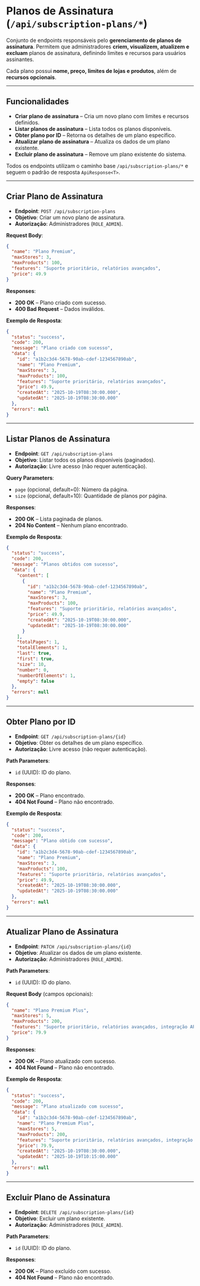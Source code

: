 # **Planos de Assinatura** (`/api/subscription-plans/*`)

Conjunto de endpoints responsáveis pelo **gerenciamento de planos de assinatura**.
Permitem que administradores **criem, visualizem, atualizem e excluam** planos de assinatura, definindo limites e recursos para usuários assinantes.

Cada plano possui **nome, preço, limites de lojas e produtos**, além de **recursos opcionais**.

---

## **Funcionalidades**

- **Criar plano de assinatura** – Cria um novo plano com limites e recursos definidos.
- **Listar planos de assinatura** – Lista todos os planos disponíveis.
- **Obter plano por ID** – Retorna os detalhes de um plano específico.
- **Atualizar plano de assinatura** – Atualiza os dados de um plano existente.
- **Excluir plano de assinatura** – Remove um plano existente do sistema.

Todos os endpoints utilizam o caminho base `/api/subscription-plans/*` e seguem o padrão de resposta `ApiResponse<T>`.

---

## **Criar Plano de Assinatura**

- **Endpoint**: `POST /api/subscription-plans`
- **Objetivo**: Criar um novo plano de assinatura.
- **Autorização**: Administradores (`ROLE_ADMIN`).

**Request Body**:

```json
{
  "name": "Plano Premium",
  "maxStores": 3,
  "maxProducts": 100,
  "features": "Suporte prioritário, relatórios avançados",
  "price": 49.9
}
```

**Responses**:

- **200 OK** – Plano criado com sucesso.
- **400 Bad Request** – Dados inválidos.

**Exemplo de Resposta**:

```json
{
  "status": "success",
  "code": 200,
  "message": "Plano criado com sucesso",
  "data": {
    "id": "a1b2c3d4-5678-90ab-cdef-1234567890ab",
    "name": "Plano Premium",
    "maxStores": 3,
    "maxProducts": 100,
    "features": "Suporte prioritário, relatórios avançados",
    "price": 49.9,
    "createdAt": "2025-10-19T08:30:00.000",
    "updatedAt": "2025-10-19T08:30:00.000"
  },
  "errors": null
}
```

---

## **Listar Planos de Assinatura**

- **Endpoint**: `GET /api/subscription-plans`
- **Objetivo**: Listar todos os planos disponíveis (paginados).
- **Autorização**: Livre acesso (não requer autenticação).

**Query Parameters**:

- `page` (opcional, default=0): Número da página.
- `size` (opcional, default=10): Quantidade de planos por página.

**Responses**:

- **200 OK** – Lista paginada de planos.
- **204 No Content** – Nenhum plano encontrado.

**Exemplo de Resposta**:

```json
{
  "status": "success",
  "code": 200,
  "message": "Planos obtidos com sucesso",
  "data": {
    "content": [
      {
        "id": "a1b2c3d4-5678-90ab-cdef-1234567890ab",
        "name": "Plano Premium",
        "maxStores": 3,
        "maxProducts": 100,
        "features": "Suporte prioritário, relatórios avançados",
        "price": 49.9,
        "createdAt": "2025-10-19T08:30:00.000",
        "updatedAt": "2025-10-19T08:30:00.000"
      }
    ],
    "totalPages": 1,
    "totalElements": 1,
    "last": true,
    "first": true,
    "size": 10,
    "number": 0,
    "numberOfElements": 1,
    "empty": false
  },
  "errors": null
}
```

---

## **Obter Plano por ID**

- **Endpoint**: `GET /api/subscription-plans/{id}`
- **Objetivo**: Obter os detalhes de um plano específico.
- **Autorização**: Livre acesso (não requer autenticação).

**Path Parameters**:

- `id` (UUID): ID do plano.

**Responses**:

- **200 OK** – Plano encontrado.
- **404 Not Found** – Plano não encontrado.

**Exemplo de Resposta**:

```json
{
  "status": "success",
  "code": 200,
  "message": "Plano obtido com sucesso",
  "data": {
    "id": "a1b2c3d4-5678-90ab-cdef-1234567890ab",
    "name": "Plano Premium",
    "maxStores": 3,
    "maxProducts": 100,
    "features": "Suporte prioritário, relatórios avançados",
    "price": 49.9,
    "createdAt": "2025-10-19T08:30:00.000",
    "updatedAt": "2025-10-19T08:30:00.000"
  },
  "errors": null
}
```

---

## **Atualizar Plano de Assinatura**

- **Endpoint**: `PATCH /api/subscription-plans/{id}`
- **Objetivo**: Atualizar os dados de um plano existente.
- **Autorização**: Administradores (`ROLE_ADMIN`).

**Path Parameters**:

- `id` (UUID): ID do plano.

**Request Body** (campos opcionais):

```json
{
  "name": "Plano Premium Plus",
  "maxStores": 5,
  "maxProducts": 200,
  "features": "Suporte prioritário, relatórios avançados, integração API",
  "price": 79.9
}
```

**Responses**:

- **200 OK** – Plano atualizado com sucesso.
- **404 Not Found** – Plano não encontrado.

**Exemplo de Resposta**:

```json
{
  "status": "success",
  "code": 200,
  "message": "Plano atualizado com sucesso",
  "data": {
    "id": "a1b2c3d4-5678-90ab-cdef-1234567890ab",
    "name": "Plano Premium Plus",
    "maxStores": 5,
    "maxProducts": 200,
    "features": "Suporte prioritário, relatórios avançados, integração API",
    "price": 79.9,
    "createdAt": "2025-10-19T08:30:00.000",
    "updatedAt": "2025-10-19T10:15:00.000"
  },
  "errors": null
}
```

---

## **Excluir Plano de Assinatura**

- **Endpoint**: `DELETE /api/subscription-plans/{id}`
- **Objetivo**: Excluir um plano existente.
- **Autorização**: Administradores (`ROLE_ADMIN`).

**Path Parameters**:

- `id` (UUID): ID do plano.

**Responses**:

- **200 OK** – Plano excluído com sucesso.
- **404 Not Found** – Plano não encontrado.
